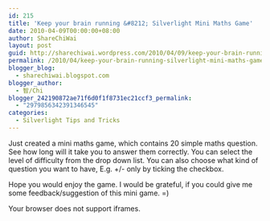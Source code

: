 ```yaml
---
id: 215
title: 'Keep your brain running &#8212; Silverlight Mini Maths Game'
date: 2010-04-09T00:00:00+08:00
author: ShareChiWai
layout: post
guid: http://sharechiwai.wordpress.com/2010/04/09/keep-your-brain-running-silverlight-mini-maths-game
permalink: /2010/04/keep-your-brain-running-silverlight-mini-maths-game/
blogger_blog:
  - sharechiwai.blogspot.com
blogger_author:
  - 智/Chi
blogger_242190872ae71f6d0f1f8731ec21ccf3_permalink:
  - "2979856342391346545"
categories:
  - Silverlight Tips and Tricks
---
```

Just created a mini maths game, which contains 20 simple maths question. See how long will it take you to answer them correctly. You can select the level of difficulty from the drop down list. You can also choose what kind of question you want to have, E.g. +/- only by ticking the checkbox.

Hope you would enjoy the game. I would be grateful, if you could give me some feedback/suggestion of this mini game. =)

Your browser does not support iframes.</iframe>